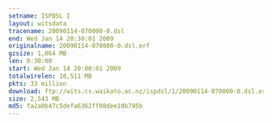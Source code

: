 ```yaml
---
setname: ISPDSL I
layout: witsdata
tracename: 20090114-070000-0.dsl
end: Wed Jan 14 20:30:01 2009
originalname: 20090114-070000-0.dsl.erf
gzsize: 1,064 MB
len: 0:30:00
start: Wed Jan 14 20:00:01 2009
totalwirelen: 18,511 MB
pkts: 33 million
download: ftp://wits.cs.waikato.ac.nz/ispdsl/1/20090114-070000-0.dsl.erf.gz
size: 2,543 MB
md5: fa2a0b47c5defa6362ff08dee10b795b
---
```


